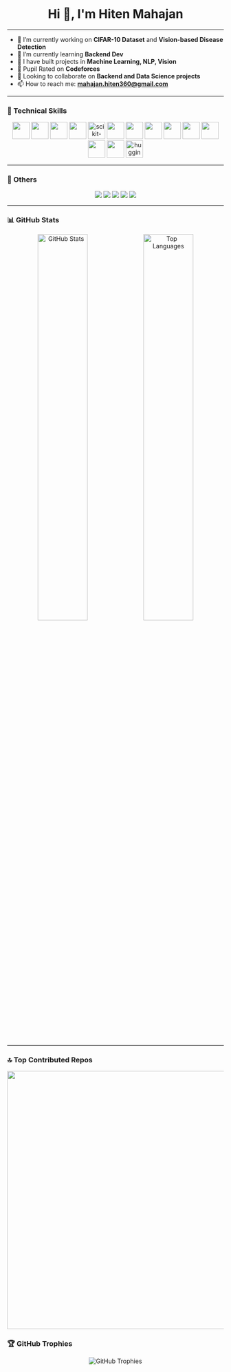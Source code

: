 <h1 align="center">Hi 👋, I'm Hiten Mahajan</h1>

---

- 🔭 I’m currently working on **CIFAR-10 Dataset** and **Vision-based Disease Detection**
- 🌱 I’m currently learning **Backend Dev**
- 💼 I have built projects in **Machine Learning, NLP, Vision**
- 🤖 Pupil Rated on **Codeforces**
- 🤝 Looking to collaborate on **Backend and Data Science projects**
- 📫 How to reach me: **mahajan.hiten360@gmail.com**

---

### 🧠 Technical Skills

<p align="center">
  <img src="https://cdn.jsdelivr.net/gh/devicons/devicon/icons/python/python-original.svg" width="40" height="40"/>
  <img src="https://cdn.jsdelivr.net/gh/devicons/devicon/icons/cplusplus/cplusplus-original.svg" width="40" height="40"/>
  <img src="https://cdn.jsdelivr.net/gh/devicons/devicon/icons/pytorch/pytorch-original.svg" width="40" height="40"/>
  <img src="https://cdn.jsdelivr.net/gh/devicons/devicon/icons/keras/keras-original.svg" width="40" height="40"/>
  <img src="https://upload.wikimedia.org/wikipedia/commons/0/05/Scikit_learn_logo_small.svg" width="40" height="40" alt="scikit-learn"/>
  <img src="https://cdn.jsdelivr.net/gh/devicons/devicon/icons/react/react-original.svg" width="40" height="40"/>
  <img src="https://cdn.jsdelivr.net/gh/devicons/devicon/icons/fastapi/fastapi-original.svg" width="40" height="40"/>
  <img src="https://cdn.jsdelivr.net/gh/devicons/devicon/icons/django/django-plain.svg" width="40" height="40"/>
  <img src="https://cdn.jsdelivr.net/gh/devicons/devicon/icons/linux/linux-original.svg" width="40" height="40"/>
  <img src="https://cdn.jsdelivr.net/gh/devicons/devicon/icons/git/git-original.svg" width="40" height="40"/>
  <img src="https://cdn.jsdelivr.net/gh/devicons/devicon/icons/github/github-original.svg" width="40" height="40"/>
  <img src="https://cdn.jsdelivr.net/gh/devicons/devicon/icons/docker/docker-original.svg" width="40" height="40"/>
  <img src="https://cdn.jsdelivr.net/gh/devicons/devicon/icons/figma/figma-original.svg" width="40" height="40"/>
  <img src="https://huggingface.co/front/assets/huggingface_logo-noborder.svg" width="40" height="40" alt="huggingface"/>
</p>

---

### 🧩 Others

<p align="center">
  <img src="https://img.shields.io/badge/LangChain-0052CC?style=flat&logo=databricks&logoColor=white" />
  <img src="https://img.shields.io/badge/Ollama-000000?style=flat&logo=OpenAI&logoColor=white" />
  <img src="https://img.shields.io/badge/vLLM-0A66C2?style=flat&logo=python&logoColor=white" />
  <img src="https://img.shields.io/badge/BeautifulSoup-4B8BBE?style=flat&logo=beautifulsoup&logoColor=white" />
  <img src="https://img.shields.io/badge/LLMs-FF6F00?style=flat&logo=openai&logoColor=white" />
</p>

---

### 📊 GitHub Stats

<p align="center">
  <img src="https://github-readme-stats.vercel.app/api?username=hiten016&show_icons=true&theme=dracula" width="48%" alt="GitHub Stats" />
  <img src="https://github-readme-stats.vercel.app/api/top-langs/?username=hiten016&layout=compact&theme=dracula" width="48%" alt="Top Languages" />
</p>

---

### 🔝 Top Contributed Repos

<p align="center">
  <img src="https://raw.githubusercontent.com/hiten016/hiten016/main/top-repos.png" width="600" />
</p>


### 🏆 GitHub Trophies

<p align="center">
  <img src="https://github-profile-trophy.vercel.app/?username=hiten016&theme=monokai&no-frame=true&title=Commit,Repositories,Followers,Stars,PullRequest,Issues&column=6" alt="GitHub Trophies" />
</p>
